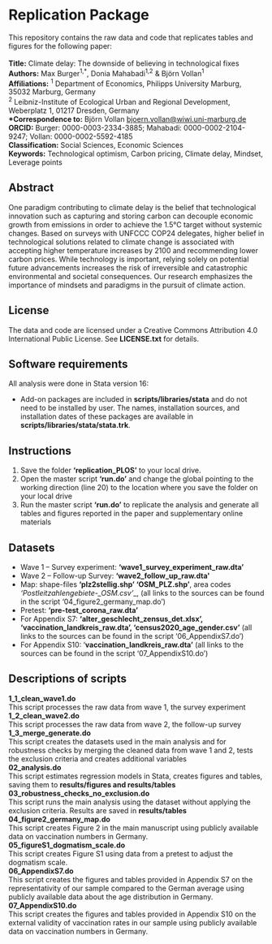 # Replication Package
This repository contains the raw data and code that replicates tables and figures for the following paper: <br><br>
__Title:__ Climate delay: The downside of believing in technological fixes<br>
__Authors:__ Max Burger<sup>1,*</sup>, Donia Mahabadi<sup>1,2</sup> & Björn Vollan<sup>1</sup> <br>
__Affiliations:__ <sup>1</sup> Department of Economics, Philipps University Marburg, 35032 Marburg, Germany <br>
<sup>2</sup> Leibniz-Institute of Ecological Urban and Regional Development, Weberplatz 1, 01217 Dresden, Germany <br>
__*Correspondence to:__ Björn Vollan bjoern.vollan@wiwi.uni-marburg.de <br>
__ORCID:__ Burger: 0000-0003-2334-3885; Mahabadi: 0000-0002-2104-9247; Vollan: 0000-0002-5592-4185 <br>
__Classification:__ Social Sciences, Economic Sciences <br>
__Keywords:__ Technological optimism, Carbon pricing, Climate delay, Mindset, Leverage points <br>

## Abstract
One paradigm contributing to climate delay is the belief that technological innovation such as capturing and storing carbon can decouple economic growth from emissions in order to achieve the 1.5°C target without systemic changes. Based on surveys with UNFCCC COP24 delegates, higher belief in technological solutions related to climate change is associated with accepting higher temperature increases by 2100 and recommending lower carbon prices. While technology is important, relying solely on potential future advancements increases the risk of irreversible and catastrophic environmental and societal consequences. Our research emphasizes the importance of mindsets and paradigms in the pursuit of  climate action.

## License
The data and code are licensed under a Creative Commons Attribution 4.0 International Public License. See __LICENSE.txt__ for details.

## Software requirements
All analysis were done in Stata version 16:
- Add-on packages are included in __scripts/libraries/stata__ and do not need to be installed by user. The names, installation sources, and installation dates of these packages are available in __scripts/libraries/stata/stata.trk__.

## Instructions
1.	Save the folder __‘replication_PLOS’__ to your local drive.
2.	Open the master script __‘run.do’__ and change the global pointing to the working direction (line 20) to the location where you save the folder on your local drive 
3.	Run the master script __‘run.do’__  to replicate the analysis and generate all tables and figures reported in the paper and supplementary online materials

## Datasets
- Wave 1 – Survey experiment: __‘wave1_survey_experiment_raw.dta’__
- Wave 2 – Follow-up Survey: __‘wave2_follow_up_raw.dta'__
- Map: shape-files __‘plz2stellig.shp’ ‘OSM_PLZ.shp’__, area codes __‘Postleitzahlengebiete_-_OSM.csv’__,  (all links to the sources can be found in the script ‘04_figure2_germany_map.do’)
- Pretest: __‘pre-test_corona_raw.dta’__
- For Appendix S7: __‘alter_geschlecht_zensus_det.xlsx’, ‘vaccination_landkreis_raw.dta’, ‘census2020_age_gender.csv’__ (all links to the sources can be found in the script ‘06_AppendixS7.do’)
- For Appendix S10: ‘__vaccination_landkreis_raw.dta’__ (all links to the sources can be found in the script ‘07_AppendixS10.do’)

## Descriptions of scripts
__1_1_clean_wave1.do__ <br>
This script processes the raw data from wave 1, the survey experiment <br>
__1_2_clean_wave2.do__ <br>
This script processes the raw data from wave 2, the follow-up survey <br>
__1_3_merge_generate.do__ <br>
This script creates the datasets used in the main analysis and for robustness checks by merging the cleaned data from wave 1 and 2, tests the exclusion criteria and creates additional variables <br>
__02_analysis.do__ <br>
This script estimates regression models in Stata, creates figures and tables, saving them to __results/figures and results/tables__ <br>
__03_robustness_checks_no_exclusion.do__ <br>
This script runs the main analysis using the dataset without applying the exclusion criteria. Results are saved in __results/tables__ <br>
__04_figure2_germany_map.do__  <br>
This script creates Figure 2 in the main manuscript using publicly available data on vaccination numbers in Germany. <br>
__05_figureS1_dogmatism_scale.do__ <br>
This script creates Figure S1 using data from a pretest to adjust the dogmatism scale. <br>
__06_AppendixS7.do__ <br>
This script creates the figures and tables provided in Appendix S7 on the representativity of our sample compared to the German average using publicly available data about the age distribution in Germany. <br>
__07_AppendixS10.do__ <br>
This script creates the figures and tables provided in Appendix S10 on the external validity of vaccination rates in our sample using publicly available data on vaccination numbers in Germany.




